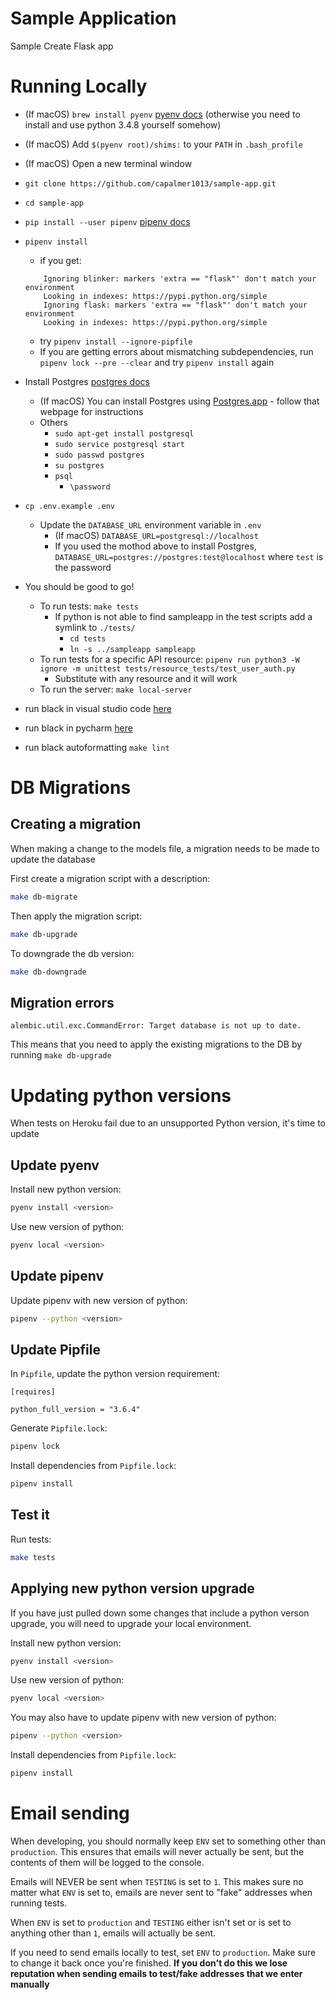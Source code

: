 # Sample Application
Sample Create Flask app

# Running Locally
- (If macOS) `brew install pyenv` [pyenv docs](https://github.com/pyenv/pyenv) (otherwise you need to install and use python 3.4.8 yourself somehow)
- (If macOS) Add `$(pyenv root)/shims:` to your `PATH` in `.bash_profile`
- (If macOS) Open a new terminal window
- `git clone https://github.com/capalmer1013/sample-app.git`
- `cd sample-app`
- `pip install --user pipenv` [pipenv docs](https://docs.python-guide.org/en/latest/dev/virtualenvs/)
- `pipenv install`
    - if you get:
    ```
        Ignoring blinker: markers 'extra == "flask"' don't match your environment
        Looking in indexes: https://pypi.python.org/simple
        Ignoring flask: markers 'extra == "flask"' don't match your environment
        Looking in indexes: https://pypi.python.org/simple
     ```
    - try `pipenv install --ignore-pipfile`
    - If you are getting errors about mismatching subdependencies, run `pipenv lock --pre --clear` and try `pipenv install` again
- Install Postgres [postgres docs](https://www.postgresql.org/)
    - (If macOS) You can install Postgres using [Postgres.app](https://postgresapp.com/) - follow that webpage for instructions
    - Others
        - `sudo apt-get install postgresql`
        - `sudo service postgresql start`
        - `sudo passwd postgres`
        - `su postgres`
        - `psql`
            - `\password`
- `cp .env.example .env`
    - Update the `DATABASE_URL` environment variable in `.env`
        - (If macOS) `DATABASE_URL=postgresql://localhost`
        - If you used the mothod above to install Postgres, `DATABASE_URL=postgres://postgres:test@localhost` where `test` is the password
- You should be good to go!
    - To run tests: `make tests`
        - If python is not able to find sampleapp in the test scripts add a symlink to `./tests/`
            - `cd tests`
            - `ln -s ../sampleapp sampleapp`
    - To run tests for a specific API resource: `pipenv run python3 -W ignore -m unittest tests/resource_tests/test_user_auth.py`
        - Substitute with any resource and it will work
    - To run the server: `make local-server`

- run black in visual studio code [here](https://github.com/ambv/black#visual-studio-code)
- run black in pycharm [here](https://github.com/ambv/black#pycharm)
- run black autoformatting `make lint`

# DB Migrations

## Creating a migration
When making a change to the models file, a migration needs to be made to update the database

First create a migration script with a description:
```bash
make db-migrate
```

Then apply the migration script:
```bash
make db-upgrade
```

To downgrade the db version:
```bash
make db-downgrade
```

## Migration errors

```
alembic.util.exc.CommandError: Target database is not up to date.
```

This means that you need to apply the existing migrations to the DB by running `make db-upgrade`


# Updating python versions

When tests on Heroku fail due to an unsupported Python version, it's time to update

## Update pyenv

Install new python version:
```bash
pyenv install <version>
```

Use new version of python:
```bash
pyenv local <version>
```

## Update pipenv

Update pipenv with new version of python:
```bash
pipenv --python <version>
```

## Update Pipfile

In `Pipfile`, update the python version requirement:
```
[requires]

python_full_version = "3.6.4"
```

Generate `Pipfile.lock`:
```bash
pipenv lock
```

Install dependencies from `Pipfile.lock`:
```bash
pipenv install
```

## Test it

Run tests:
```bash
make tests
```

## Applying new python version upgrade

If you have just pulled down some changes that include a python verson upgrade, you will need to upgrade your local environment.

Install new python version:
```bash
pyenv install <version>
```

Use new version of python:
```bash
pyenv local <version>
```

You may also have to update pipenv with new version of python:
```bash
pipenv --python <version>
```

Install dependencies from `Pipfile.lock`:
```bash
pipenv install
```

# Email sending

When developing, you should normally keep `ENV` set to something other than `production`. This ensures that emails will never actually be sent, but the contents of them will be logged to the console.

Emails will NEVER be sent when `TESTING` is set to `1`. This makes sure no matter what `ENV` is set to, emails are never sent to "fake" addresses when running tests.

When `ENV` is set to `production` and `TESTING` either isn't set or is set to anything other than `1`, emails will actually be sent.

If you need to send emails locally to test, set `ENV` to `production`. Make sure to change it back once you're finished. **If you don't do this we lose reputation when sending emails to test/fake addresses that we enter manually**